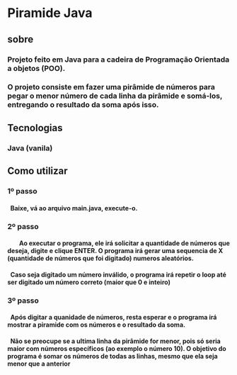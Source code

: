 # Piramide Java
## sobre
### Projeto feito em Java para a cadeira de Programação Orientada a objetos (POO).
### O projeto consiste em fazer uma pirâmide de números para pegar o menor número de cada linha da pirâmide e somá-los, entregando o resultado da soma após isso.

## Tecnologias
### Java (vanila)

## Como utilizar
### 1º passo
#### &nbsp; Baixe, vá ao arquivo main.java, execute-o.
### 2º passo
#### &nbsp; &nbsp; &nbsp; &nbsp; Ao executar o programa, ele irá solicitar a quantidade de números que deseja, digite e clique ENTER. O programa irá gerar uma sequencia de X (quantidade de números que foi digitado) numeros aleatórios.
#### &nbsp; Caso seja digitado um número inválido, o programa irá repetir o loop até ser digitado um número correto (maior que 0 e inteiro)
### 3º passo
#### &nbsp;  Após digitar a quanidade de números, resta esperar e o programa irá mostrar a piramide com os números e o resultado da soma.
#### &nbsp;  Não se preocupe se a ultima linha da pirâmide for menor, pois só seria maior com números específicos (ao exemplo o número 10). O objetivo do programa é somar os números de todas as linhas, mesmo que ela seja menor que a anterior
